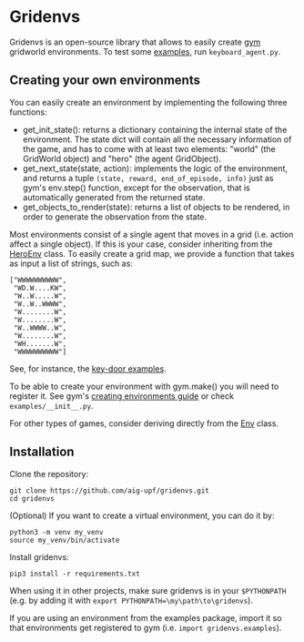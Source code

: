 # Gridenvs

Gridenvs is an open-source library that allows to easily create [gym](https://github.com/openai/gym) gridworld environments. To test some [examples](gridenvs/examples), run `keyboard_agent.py`.

## Creating your own environments

You can easily create an environment by implementing the following three functions:
* get_init_state(): returns a dictionary containing the internal state of the environment. The state dict will contain all the necessary information of the game, and has to come with at least two elements: "world" (the GridWorld object) and "hero" (the agent GridObject). 
* get_next_state(state, action): implements the logic of the environment, and returns a tuple `(state, reward, end_of_episode, info)` just as gym's env.step() function, except for the observation, that is automatically generated from the returned state.
* get_objects_to_render(state): returns a list of objects to be rendered, in order to generate the observation from the state.

Most environments consist of a single agent that moves in a grid (i.e. action affect a single object). If this is your case, consider inheriting from the [HeroEnv](gridenvs/hero.py) class.
To easily create a grid map, we provide a function that takes as input a list of strings, such as:
    
    ["WWWWWWWWWW",
     "WD.W....KW",
     "W..W.....W",
     "W..W..WWWW",
     "W........W",
     "W........W",
     "W..WWWW..W",
     "W........W",
     "WH.......W",
     "WWWWWWWWWW"]
      
See, for instance, the [key-door examples](gridenvs/examples/key_door.py).

To be able to create your environment with gym.make() you will need to register it. See gym's [creating environments guide](https://github.com/openai/gym/blob/master/docs/creating-environments.md) or check `examples/__init__.py`.

For other types of games, consider deriving directly from the [Env](gridenvs/env.py) class.

## Installation

Clone the repository:

    git clone https://github.com/aig-upf/gridenvs.git
    cd gridenvs 
    
(Optional) If you want to create a virtual environment, you can do it by:

    python3 -m venv my_venv
    source my_venv/bin/activate

Install gridenvs:

    pip3 install -r requirements.txt
    
When using it in other projects, make sure gridenvs is in your `$PYTHONPATH` (e.g. by adding it with `export PYTHONPATH=\my\path\to\gridenvs`).

If you are using an environment from the examples package, import it so that environments get registered to gym (i.e. `import gridenvs.examples`).